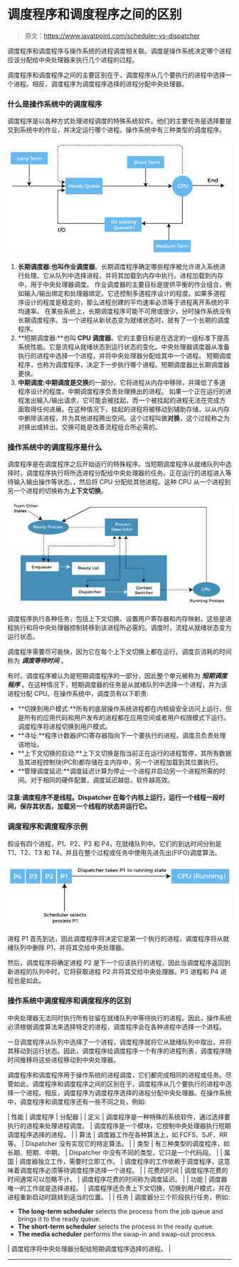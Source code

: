 # 调度程序和调度程序之间的区别

> 原文：<https://www.javatpoint.com/scheduler-vs-dispatcher>

调度程序和调度程序与操作系统的进程调度相关联。调度是操作系统决定哪个进程应该分配给中央处理器来执行几个进程的过程。

调度程序和调度程序之间的主要区别在于，调度程序从几个要执行的进程中选择一个进程。相反，调度程序为调度程序选择的进程分配中央处理器。

### 什么是操作系统中的调度程序

调度程序是以各种方式处理进程调度的特殊系统软件。他们的主要任务是选择要提交到系统中的作业，并决定运行哪个进程。操作系统中有三种类型的调度程序。

![Scheduler vs Dispatcher](img/d61c3902cefbf7a4d0759ade0ecff318.png)

1.  **长期调度器:**也叫**作业调度器**。长期调度程序确定哪些程序被允许进入系统进行处理。它从队列中选择进程，并将其加载到内存中执行。进程加载到内存中，用于中央处理器调度。
    作业调度器的主要目标是提供平衡的作业组合，例如输入/输出绑定和处理器绑定。它还控制多道程序设计的程度。如果多道程序设计的程度是稳定的，那么进程创建的平均速率必须等于进程离开系统的平均速率。
    在某些系统上，长期调度程序可能不可用或很少，分时操作系统没有长期调度程序。当一个进程从新状态变为就绪状态时，就有了一个长期的调度程序。
2.  **短期调度器:**也叫 **CPU 调度器**。它的主要目标是在选定的一组标准下提高系统性能。它是流程从就绪状态到运行状态的变化。中央处理器调度器从准备执行的进程中选择一个进程，并将中央处理器分配给其中一个进程。
    短期调度程序，也称为调度程序，决定下一步执行哪个进程。短期调度器比长期调度器更快。
3.  **中期调度:**中期调度是**交换**的一部分。它将进程从内存中移除，并降低了多道程序设计的程度。中期调度程序负责处理换出的进程。
    如果一个正在运行的进程发出输入/输出请求，它可能会被挂起，而一个被挂起的进程无法在完成方面取得任何进展。在这种情况下，挂起的进程将被移动到辅助存储，以从内存中删除该进程，并为其他进程腾出空间。这个过程叫做**对换**，这个过程称之为对换出或转出。交换可能是改善流程组合所必需的。

### 操作系统中的调度程序是什么

调度程序是在调度程序之后开始运行的特殊程序。当短期调度程序从就绪队列中选择时，调度程序执行将所选进程分配给中央处理器的任务。正在运行的进程进入等待输入输出操作等状态。，然后将 CPU 分配给其他进程。这种 CPU 从一个进程到另一个进程的切换称为**上下文切换**。

![Scheduler vs Dispatcher](img/a4dd0811bee676dba3ca3b6c0dd98cb6.png)

调度程序执行各种任务，包括上下文切换、设置用户寄存器和内存映射。这些是进程执行和将中央处理器控制转移到该进程所必需的。调度时，流程从就绪状态变为运行状态。

调度程序需要尽可能快，因为它在每个上下文切换上都在运行。调度员消耗的时间称为 ***调度等待时间*** 。

有时，调度程序被认为是短期调度程序的一部分，因此整个单元被称为 ***短期调度程序*** 。在这种情况下，短期调度器的任务是从就绪队列中选择一个进程，并为该进程分配 CPU。在操作系统中，调度员有以下职责:

*   **切换到用户模式:**所有的底层操作系统进程都在内核级安全访问上运行，但是所有的应用代码和用户发布的进程都在应用空间或者用户权限模式下运行。调度程序将进程切换到用户模式。
*   **寻址:**程序计数器(PC)寄存器指向下一个要执行的进程。调度员负责处理该地址。
*   **上下文切换的启动:**上下文切换是指当前正在运行的进程暂停，其所有数据及其进程控制块(PCB)都存储在主内存中，另一个进程加载到其位置执行。
*   **管理调度延迟:**调度延迟计算为停止一个进程并启动另一个进程所需的时间。对于相同的硬件配置，调度延迟越低，软件越高效。

#### 注意:调度程序不是线程。Dispatcher 在每个内核上运行，运行一个线程一段时间，保存其状态，加载另一个线程的状态并运行它。

### 调度程序和调度程序示例

假设有四个进程，P1、P2、P3 和 P4，在就绪队列中。它们的到达时间分别是 T1、T2、T3 和 T4。并且在整个过程或任务中使用先进先出(FIFO)调度算法。

![Scheduler vs Dispatcher](img/75f66f80d53a70b7d545f18dca0a4818.png)

进程 P1 首先到达，因此调度程序将决定它是第一个执行的进程，调度程序将从就绪队列中删除 P1，并将其交给中央处理器。

然后，调度程序将确定进程 P2 是下一个应该执行的进程，因此当调度程序返回到新进程的队列中时，它将获取进程 P2 并将其交给中央处理器。P3 进程和 P4 进程也是如此。

### 操作系统中调度程序和调度程序的区别

中央处理器无法同时执行所有驻留在就绪队列中等待执行的进程。因此，操作系统必须根据调度算法来选择特定的进程，调度程序会在各种进程中选择一个进程。

一旦调度程序从队列中选择了一个进程，调度程序就将它从就绪队列中取出，并将其移动到运行状态。因此，调度程序给调度程序一个有序的进程列表，调度程序随时间推移将这些进程移动到中央处理器。

调度程序和调度程序用于操作系统的进程调度，它们都完成相同的进程或任务。尽管如此，调度程序和调度程序之间的区别在于，调度程序从几个要执行的进程中选择一个进程。相反，调度程序为调度程序选择的进程分配中央处理器。在操作系统中，调度程序和调度程序还有一些不同之处，例如:

| 性能 | 调度程序 | 分配器 |
| 定义 | 调度程序是一种特殊的系统软件，通过选择要执行的进程来处理进程调度。 | 调度程序是一个模块，它控制中央处理器执行短期调度程序选择的进程。 |
| 算法 | 调度器工作在各种算法上，如 FCFS、SJF、RR 等。 | Dispatcher 没有实现它的特定算法。 |
| 类型 | 有三种类型的调度程序，如长期、短期、中期。 | Dispatcher 中没有不同的类型，它只是一个代码段。 |
| 属国 | 调度器独立工作，需要时立即工作。 | 调度程序的工作依赖于调度程序，这意味着调度程序必须等待调度程序选择一个进程。 |
| 花费的时间 | 调度程序花费的时间通常可以忽略不计。 | 调度程序花费的时间称为调度延迟。 |
| 功能 | 调度器唯一的工作就是选择进程。 | 调度程序还负责上下文切换，切换到用户模式，并在进程重新启动时跳转到适当的位置。 |
| 任务 | 调度器分三个阶段执行任务，例如:

*   **The long-term scheduler** selects the process from the job queue and brings it to the ready queue.
*   **The short-term scheduler** selects the process in the ready queue.
*   **The media scheduler** performs the swap-in and swap-out process.

 | 调度程序将中央处理器分配给短期调度程序选择的进程。 |

* * *